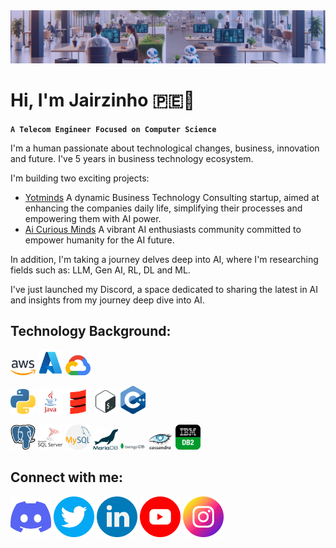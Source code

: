 <img src='assets/banner/banner-jairzinho-v1.0.png' alt='my banner'>

<h1 align="Left">
  Hi, I'm Jairzinho 🇵🇪👋
</h1>

**`A Telecom Engineer Focused on Computer Science`**

I'm a human passionate about technological changes, business, innovation and future. I've 5 years in business technology ecosystem.

I'm building two exciting projects:
- [Yotminds](https://www.yotminds.com) A dynamic Business Technology Consulting startup, aimed at enhancing the companies daily life, simplifying their processes and empowering them with AI power.
- [Ai Curious Minds](https://www.aicuriousminds.com) A vibrant AI enthusiasts community committed to empower humanity for the AI future.

In addition, I'm taking a journey delves deep into AI, where I'm researching fields such as: LLM, Gen AI, RL, DL and ML.

I've just launched my Discord, a space dedicated to sharing the latest in AI and insights from my journey deep dive into AI.

<h2 align="left">
  Technology Background:
</h2>
<p align='left' alt='icon | cloud'>
    <img src='assets/technologies/cloud/aws.png' alt='icon | aws' width='40px'/></a>
    <img src='assets/technologies/cloud/azure.png' alt='icon | azure' width='40px'/></a>
    <img src='assets/technologies/cloud/gcp.png' alt='icon | gcp' width='40px'/></a>
</p>

<p align='left' alt='icon | programming-languages'>
    <img src='assets/technologies/programming-languages/python.png' alt='icon | python' width='40px'/></a>
    <img src='assets/technologies/programming-languages/java.png' alt='icon | java' width='40px'/></a>
    <img src='assets/technologies/programming-languages/scala.png' alt='icon | scala' width='40px'/></a>
    <img src='assets/technologies/programming-languages/bash.png' alt='icon | bash' width='40px'/></a>
    <img src='assets/technologies/programming-languages/c++.png' alt='icon | c++' width='40px'/></a>
</p>

<p align='left' alt='icon | databases'>
    <img src='assets/technologies/databases/postgresql.png' alt='icon | postgresql' width='40px'/></a>
    <img src='assets/technologies/databases/sql-server.png' alt='icon | sql-server' width='40px'/></a>
    <img src='assets/technologies/databases/mysql.png' alt='icon | mysql' width='40px'/></a>
    <img src='assets/technologies/databases/mariadb.png' alt='icon | mariadb' width='40px'/></a>
    <img src='assets/technologies/databases/mongodb.png' alt='icon | mongodb' width='40px'/></a>
    <img src='assets/technologies/databases/cassandra.png' alt='icon | cassandra' width='40px'/></a>
    <img src='assets/technologies/databases/ibm-db2.png' alt='icon | ibm-db2' width='40px'/></a>
</p>

<h2 align="left">
  Connect with me:
</h2>
<p align='left'>
  <a href='https://twitter.com/_jairzinho_'>
    <img src='assets/social-icons/discord.png' alt='icon | Discord' width='65px'/></a>
  <a href='https://twitter.com/_jairzinho_'>
    <img src='assets/social-icons/twitter.png' alt='icon | Twitter' width='65px'/></a>
  <a href='https://www.linkedin.com/in/jairzinhosantos/'>
    <img src='assets/social-icons/linkedin.png' alt='icon | Linkedin' width='65px'/></a>
  <a href='https://www.youtube.com/@jairzinho.santos'>
    <img src='assets/social-icons/youtube.png' alt='icon | Youtube' width='65px'/></a>
  <a href='https://www.instagram.com/jairzinho.santos/'>
    <img src='assets/social-icons/instagram.png' alt='icon | Instagram' width='65px'/></a>
</p>
